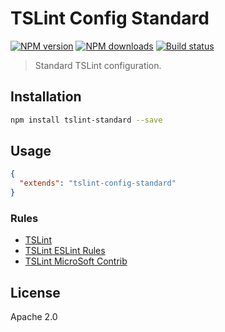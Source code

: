 # TSLint Config Standard

[![NPM version][npm-image]][npm-url]
[![NPM downloads][downloads-image]][downloads-url]
[![Build status][travis-image]][travis-url]

> Standard TSLint configuration.

## Installation

```sh
npm install tslint-standard --save
```

## Usage

```json
{
  "extends": "tslint-config-standard"
}
```

### Rules

* [TSLint](https://www.npmjs.com/package/tslint)
* [TSLint ESLint Rules](https://www.npmjs.com/package/tslint-eslint-rules)
* [TSLint MicroSoft Contrib](https://www.npmjs.com/package/tslint-microsoft-contrib)

## License

Apache 2.0

[npm-image]: https://img.shields.io/npm/v/tslint-config-standard.svg?style=flat
[npm-url]: https://npmjs.org/package/tslint-config-standard
[downloads-image]: https://img.shields.io/npm/dm/tslint-config-standard.svg?style=flat
[downloads-url]: https://npmjs.org/package/tslint-config-standard
[travis-image]: https://img.shields.io/travis/blakeembrey/tslint-config-standard.svg?style=flat
[travis-url]: https://travis-ci.org/blakeembrey/tslint-config-standard
